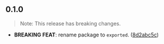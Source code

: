 ## 0.1.0

> Note: This release has breaking changes.

 - **BREAKING** **FEAT**: rename package to `exported`. ([8d2abc5c](https://github.com/jnnkmsr/exported/commit/8d2abc5cb8d5a55cdabba1eaacff2a488ca65ccb))

